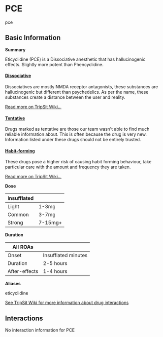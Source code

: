 # PCE

pce

## Basic Information

**Summary**

Eticyclidine (PCE) is a Dissociative anesthetic that has hallucinogenic effects. Slightly more potent than Phencyclidine.

#### [Dissociative](/category/dissociative)

Dissociatives are mostly NMDA receptor antagonists, these substances are hallucinogenic but different than psychedelics. As per the name, these substances create a distance between the user and reality.

[Read more on TripSit Wiki...](#{category.wiki})

#### [Tentative](/category/tentative)

Drugs marked as tentative are those our team wasn't able to find much reliable information about. This is often because the drug is very new. Information listed under these drugs should not be entirely trusted.

#### [Habit-forming](/category/habit-forming)

These drugs pose a higher risk of causing habit forming behaviour, take particular care with the amount and frequency they are taken.

[Read more on TripSit Wiki...](#{category.wiki})

**Dose**

| Insufflated |         |
| ----------- | ------- |
| Light       | 1-3mg   |
| Common      | 3-7mg   |
| Strong      | 7-15mg+ |

**Duration**

| All ROAs      |                     |
| ------------- | ------------------- |
| Onset         | Insufflated minutes |
| Duration      | 2-5 hours           |
| After-effects | 1-4 hours           |

**Aliases**

eticyclidine  

[See TripSit Wiki for more information about drug interactions](http://combo.tripsit.me/)

## Interactions

No interaction information for PCE